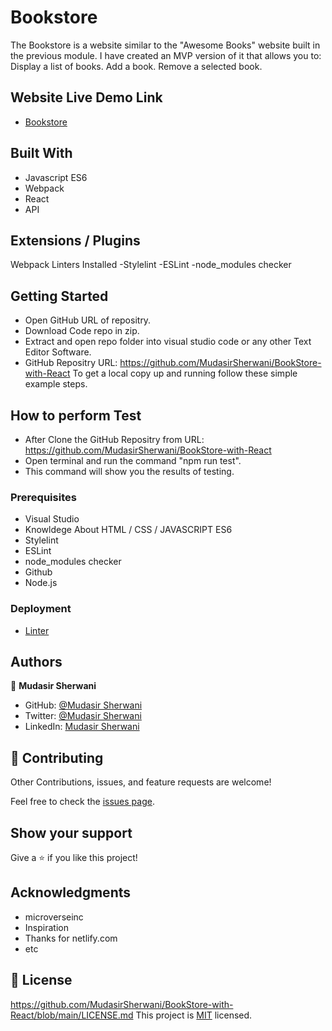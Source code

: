 # Bookstore

The Bookstore is a website similar to the "Awesome Books" website built in the previous module. I have created an MVP version of it that allows you to:
Display a list of books.
Add a book.
Remove a selected book.

## Website Live Demo Link

- [Bookstore](https://mathmagicbysherwani.netlify.app/)

## Built With

- Javascript ES6
- Webpack
- React
- API

## Extensions / Plugins

Webpack
Linters Installed
-Stylelint
-ESLint
-node_modules checker

## Getting Started

- Open GitHub URL of repositry.
- Download Code repo in zip.
- Extract and open repo folder into visual studio code or any other Text Editor Software.
- GitHub Repositry URL: https://github.com/MudasirSherwani/BookStore-with-React
  To get a local copy up and running follow these simple example steps.

## How to perform Test

- After Clone the GitHub Repositry from URL: https://github.com/MudasirSherwani/BookStore-with-React
- Open terminal and run the command "npm run test".
- This command will show you the results of testing.


### Prerequisites

- Visual Studio
- Knowldege About HTML / CSS / JAVASCRIPT ES6
- Stylelint
- ESLint
- node_modules checker
- Github
- Node.js


### Deployment

- [Linter](https://github.com/microverseinc/linters-config/tree/master/html-css)

## Authors

👤 **Mudasir Sherwani**

- GitHub: [@Mudasir Sherwani](https://github.com/MudasirSherwani)
- Twitter: [@Mudasir Sherwani](https://twitter.com/mudasirsherwani)
- LinkedIn: [Mudasir Sherwani](https://linkedin.com/in/mudasir-ashraf-071321a4)

## 🤝 Contributing

Other Contributions, issues, and feature requests are welcome!

Feel free to check the [issues page](../../issues/).

## Show your support

Give a ⭐️ if you like this project!

## Acknowledgments

- microverseinc
- Inspiration
- Thanks for netlify.com
- etc

## 📝 License

https://github.com/MudasirSherwani/BookStore-with-React/blob/main/LICENSE.md
This project is [MIT](./MIT.md) licensed.